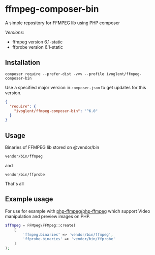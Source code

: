 # ffmpeg-composer-bin

A simple repository for FFMPEG lib using PHP composer

*Versions:*

- ffmpeg version 6.1-static
- ffprobe version 6.1-static

## Installation

```shell
composer require --prefer-dist -vvv --profile ivoglent/ffmpeg-composer-bin
```

Use a specified major version in `composer.json` to get updates for this version.

```json
{
  "require": {
    "ivoglent/ffmpeg-composer-bin": "^6.0"
  }
}
```

## Usage

Binaries of FFMPEG lib stored on @vendor/bin

```shell
vendor/bin/ffmpeg
```

and

```shell
vendor/bin/ffprobe
```

That's all

## Example usage

For use for example with [php-ffmpeg/php-ffmpeg](https://github.com/PHP-FFMpeg/PHP-FFMpeg) which support Video
manipulation and preview images on PHP.

```php
$ffmpeg = FFMpeg\FFMpeg::create(
    [
        'ffmpeg.binaries' => 'vendor/bin/ffmpeg',
        'ffprobe.binaries' => 'vendor/bin/ffprobe'
    ]
);
```
